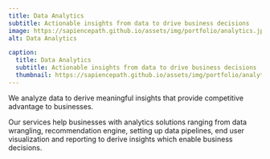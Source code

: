 ```yaml
---
title: Data Analytics
subtitle: Actionable insights from data to drive business decisions
image: https://sapiencepath.github.io/assets/img/portfolio/analytics.jpg
alt: Data Analytics

caption:
  title: Data Analytics
  subtitle: Actionable insights from data to drive business decisions
  thumbnail: https://sapiencepath.github.io/assets/img/portfolio/analytics.jpg
---
```

<!--- Use this area to describe your project. **Markdown** supported.---> 


We analyze data to derive meaningful insights that provide competitive advantage to businesses.

Our services help businesses with analytics solutions ranging from data wrangling, recommendation engine, setting up data 
pipelines, end user visualization and reporting to derive insights which enable business decisions. 
